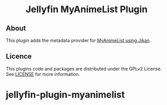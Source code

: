 <h1 align="center">Jellyfin MyAnimeList Plugin</h1>

## About

This plugin adds the metadata provider for [MyAnimeList using Jikan](https://jikan.moe/).

## Licence

This plugins code and packages are distributed under the GPLv2 License. See [LICENSE](./LICENSE) for more information.
# jellyfin-plugin-myanimelist
